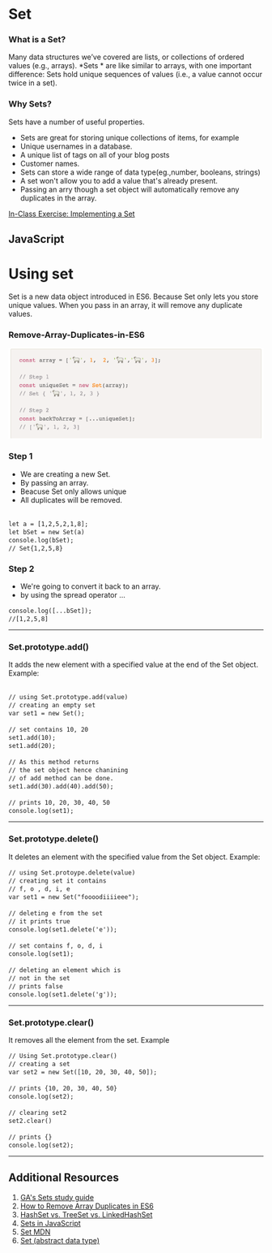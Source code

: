 # Set


### What is a Set?
Many data structures we’ve covered are lists, or collections of ordered values (e.g., arrays).
*Sets * are like similar to arrays, with one important difference: Sets hold unique sequences of values (i.e., a value cannot occur twice in a set).

### Why Sets?
Sets have a number of useful properties.
* Sets are great for storing unique collections of items, for example
* Unique usernames in a database.
* A unique list of tags on all of your blog posts
* Customer names.
* Sets can store a wide range of data type(eg.,number, booleans, strings)
* A set won't allow you to add a value that's already present.
* Passing an arry though a set object will automatically remove any duplicates in the array.

 <a href="https://git.generalassemb.ly/software-engineering-immersive/SEI-Course-Materials/blob/master/6_computer-science-materials/data-structures/sets/exercises/Set.js" target="_blank">In-Class Exercise: Implementing a Set</a>


## JavaScript


# Using set
Set is a new data object introduced in ES6. Because Set only lets you store unique values. When you pass in an array, it will remove any duplicate values.
### Remove-Array-Duplicates-in-ES6

![ES6](using-set.png "using set Remove Array Duplicates in ES6")


### Step 1 
* We are creating a new Set.
* By passing an array.
* Beacuse Set only allows unique 
* All duplicates will be removed.
```

let a = [1,2,5,2,1,8];
let bSet = new Set(a)
console.log(bSet);
// Set{1,2,5,8}

```
### Step 2
* We're going to convert it back to an array.
* by using the spread operator ...

```
console.log([...bSet]);
//[1,2,5,8]

```



---


### Set.prototype.add() 
 It adds the new element with a specified value at the end of the Set object.
Example:
```

// using Set.prototype.add(value) 
// creating an empty set 
var set1 = new Set(); 
  
// set contains 10, 20 
set1.add(10); 
set1.add(20); 
  
// As this method returns 
// the set object hence chanining  
// of add method can be done. 
set1.add(30).add(40).add(50); 
  
// prints 10, 20, 30, 40, 50 
console.log(set1);
```
---

### Set.prototype.delete()
 It deletes an element with the specified value from the Set object.
Example:

 ```
 // using Set.protoype.delete(value) 
// creating set it contains 
// f, o , d, i, e 
var set1 = new Set("foooodiiiieee"); 
  
// deleting e from the set 
// it prints true 
console.log(set1.delete('e')); 
  
// set contains f, o, d, i 
console.log(set1); 
  
// deleting an element which is  
// not in the set 
// prints false 
console.log(set1.delete('g')); 
 ```

 ---

### Set.prototype.clear() 
 It removes all the element from the set.
 Example
 ```
 // Using Set.prototype.clear() 
// creating a set 
var set2 = new Set([10, 20, 30, 40, 50]); 

// prints {10, 20, 30, 40, 50} 
console.log(set2); 

// clearing set2 
set2.clear() 

// prints {} 
console.log(set2); 

 ```

 ---



## Additional Resources
1. <a href="https://github.com/kanjamad/Set-data-structure/blob/master/sets.pdf">GA's Sets study guide</a>
2. <a href="https://www.samanthaming.com/tidbits/43-3-ways-to-remove-array-duplicates" target="_blank">How to Remove Array Duplicates in ES6</a>
3. <a href="https://dzone.com/articles/hashset-vs-treeset-vs" target="_blank">HashSet vs. TreeSet vs. LinkedHashSet</a>
4. <a href="https://www.geeksforgeeks.org/sets-in-javascript/" target="_blank">Sets in JavaScript</a>
5. <a href="https://developer.mozilla.org/en-US/docs/Web/JavaScript/Reference/Global_Objects/Set" target="_blank">Set MDN</a>
6. <a href="https://developer.mozilla.org/en-US/docs/Web/JavaScript/Reference/Global_Objects/Sett" target="_blank">Set (abstract data type)</a>
